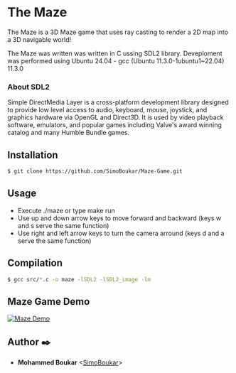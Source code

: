 # The Maze

The Maze is a 3D Maze game that uses ray casting to render a 2D map into a 3D navigable world!

The Maze was written was written in C ussing SDL2 library. Deveploment was performed using Ubuntu 24.04 - gcc (Ubuntu 11.3.0-1ubuntu1~22.04) 11.3.0

### About SDL2 

Simple DirectMedia Layer is a cross-platform development library designed to provide low level access to audio, keyboard, mouse, joystick, and graphics hardware via OpenGL and Direct3D. It is used by video playback software, emulators, and popular games including Valve's award winning catalog and many Humble Bundle games.

## Installation 
```sh
$ git clone https://github.com/SimoBoukar/Maze-Game.git
```
## Usage 
* Execute ./maze or type make run 
* Use up and down arrow keys to move forward and backward (keys w and s serve the same function)
* Use right and left arrow keys to turn the camera arround (keys d and a serve the same function)

## Compilation
```sh
$ gcc src/*.c -o maze -lSDL2 -lSDL2_image -lm
```

## Maze Game Demo 

[![Maze Demo](https://www.youtube.com/watch?v=GjNG_vonhCs)](https://www.youtube.com/watch?v=GjNG_vonhCs)

## Author :black_nib:

- **Mohammed Boukar** <[SimoBoukar](https://github.com/SimoBoukar)>
